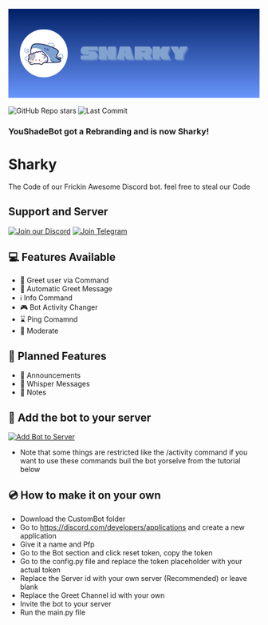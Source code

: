 ![Banner](https://github.com/WollyDev24/Sharky/blob/main/Sharky.png?raw=true)

![GitHub Repo stars](https://img.shields.io/github/stars/WollyDev24/Sharky?style=for-the-badge)
![Last Commit](https://img.shields.io/github/last-commit/WollyDev24/Sharky?style=for-the-badge)

### YouShadeBot got a Rebranding and is now Sharky!

# Sharky
The Code of our Frickin Awesome Discord bot.
feel free to steal our Code

## Support and Server
[![Join our Discord](https://img.shields.io/badge/Discord-Join%20Chat-5865F2?logo=discord&logoColor=white&style=for-the-badge)](https://discord.gg/bapB8zz7VY)
[![Join Telegram](https://img.shields.io/badge/Telegram-Join%20Channel-26A5E4?logo=telegram&logoColor=white&style=for-the-badge)](https://t.me/YouShadeKWGT)




## 💻 Features Available
- 🙍 Greet user via Command
- 👋 Automatic Greet Message
- ℹ️ Info Command
- 🎮 Bot Activity Changer
- ⌛ Ping Comamnd
- 🛑 Moderate

## 💾 Planned Features
- 📣 Announcements
- 🤫 Whisper Messages
- 📒 Notes 

## 📌 Add the bot to your server
[![Add Bot to Server](https://img.shields.io/badge/Add%20Bot-Invite-blue?style=for-the-badge&logo=discord&logoColor=white)](https://discord.com/oauth2/authorize?client_id=1410735946374053918&permissions=8&integration_type=0&scope=bot)
- Note that some things are restricted like the /activity command if you want to use these commands buil the bot yorselve from the tutorial below



## 💿 How to make it on your own
- Download the CustomBot folder
- Go to https://discord.com/developers/applications and create a new application
- Give it a name and Pfp
- Go to the Bot section and click reset token, copy the token
- Go to the config.py file and replace the token placeholder with your actual token
- Replace the Server id with your own server (Recommended) or leave blank
- Replace the Greet Channel id with your own
- Invite the bot to your server
- Run the main.py file
